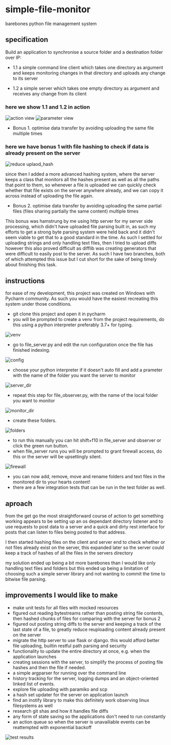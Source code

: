 # simple-file-monitor
barebones python file management system

## specification

Build an application to synchronise a source folder and a destination folder over IP:

- 1.1 a simple command line client which takes one directory as argument and keeps
monitoring changes in that directory and uploads any change to its server

- 1.2 a simple server which takes one empty directory as argument and receives any change
from its client

### here we show 1.1 and 1.2 in action
![action view](https://raw.githubusercontent.com/bramreth/simple-file-monitor/main/assets/in_action.gif)
![parameter view](https://raw.githubusercontent.com/bramreth/simple-file-monitor/main/assets/dir_view.gif)

- Bonus 1. optimise data transfer by avoiding uploading the same file multiple times

### here we have bonus 1 with file hashing to check if data is already present on the server
![reduce uplaod_hash](https://raw.githubusercontent.com/bramreth/simple-file-monitor/main/assets/hash_comparison.jpg)

since then I added a more advanced hashing system, where the server keeps a class that monitors all the hashes present as well as all the paths that point to them, so whenever a file is uploaded we can quickly check whether that file exists on the server anywhere already, and we can copy it across instead of uploading the file again.

- Bonus 2. optimise data transfer by avoiding uploading the same partial files (files sharing
partially the same content) multiple times

This bonus was hamstrung by me using http server for my server side processing, which didn't have uploaded file parsing built in, as such my efforts to get a strong byte parsing system were held back and it didn't seem viable to get that to a good standard in the time. As such I settled for uploading strings and only handling text files, then I tried to upload diffs however this also proved difficult as difflib was creating generators that were difficult to easily post to the server. As such I have two branches, both of which attempted this issue but I cut short for the sake of being timely about finishing this task.

## instructions
for ease of my development, this project was created on Windows with Pycharm community. As such you would have the easiest recreating this system under those conditions.
- git clone this project and open it in pycharm
- you will be prompted to create a venv from the project requirements, do this using a python interpreter preferably 3.7+ for typing. 

![venv](https://raw.githubusercontent.com/bramreth/simple-file-monitor/main/assets/venv.png)

- go to file_server.py and edit the run configuration once the file has finished indexing. 

![config](https://raw.githubusercontent.com/bramreth/simple-file-monitor/main/assets/run_config.png)

- choose your python interpreter if it doesn't auto fill and add a prameter with the name of the folder you want the server to monitor  

![server_dir](https://raw.githubusercontent.com/bramreth/simple-file-monitor/main/assets/server_dir_config.png)

- repeat this step for file_observer.py, with the name of the local folder you want to monitor 

![monitor_dir](https://raw.githubusercontent.com/bramreth/simple-file-monitor/main/assets/monitored_dir_config.png)

- create these folders. 

![folders](https://raw.githubusercontent.com/bramreth/simple-file-monitor/main/assets/create_folders.png)

- to run this manually you can hit shift+f10 in file_server and observer or click the green run button.
- when file_server runs you will be prompted to grant firewall access, do this or the server will be upsettingly silent. 

![firewall](https://raw.githubusercontent.com/bramreth/simple-file-monitor/main/assets/firewall_access.png)

- you can now add, remove, move and rename folders and text files in the monitored dir to your hearts content!
- there are a few integration tests that can be run in the test folder as well.

## aproach
from the get go the most straightforward course of action to get something working appears to be setting up an os dependant directory listener and to use requests to post data to a server and a quick and dirty rest interface for posts that can listen to files being posted to that address.

I then started hashing files on the client and server end to check whether or not files already exist on the server, this expanded later so the server could keep a track of hashes of all the files in the servers directory

my solution ended up being a bit more barebones than I would like only handling text files and folders but this ended up being a limitation of choosing such a simple server library and not wanting to commit the time to bitwise file parsing.

## improvements I would like to make
- make unit tests for all files with mocked resources
- figured out reading bytestreams rather than posting string file contents, then hashed chunks of files for comparing with the server for bonus 2
- figured out posting string diffs to the server and keeping a track of the last state of a file, to greatly reduce reuploading content already present on the server
- migrate the http server to use flask or django. this would afford better file uploading, builtin restful path parsing and security
- functionality to update the entire directory at once, e.g. when the application launches
- creating sessions with the server, to simplify the process of posting file hashes and then the file if needed.
- a simple argparser for running over the command line
- history tracking for the server, logging dumps and an object-oriented linked list of events.
- explore file uploading with paramiko and scp
- a hash set updater for the server on application launch
- find an inotify library to make this definitely work observing linux filesystems as well
- research git shas and how it handles file diffs
- any form of state saving so the applications don't need to run constantly
- an action queue so when the server is unavailiable events can be reattempted with exponential backoff

![test results](https://raw.githubusercontent.com/bramreth/simple-file-monitor/main/assets/test_run.gif)
